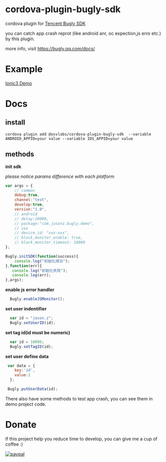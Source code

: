 # cordova-plugin-bugly-sdk



cordova plugin for [Tencent Bugly SDK](https://bugly.qq.com/)

you can catch app crash reprot (like android anr, oc expection,js erro etc.) by this plugin.

more info, visit https://bugly.qq.com/docs/



# Example

[Ionic3 Demo](https://github.com/jasonz1987/ionic-bugly-sdk-demo)



# Docs

## install

```shell
cordova plugin add @osvlabs/cordova-plugin-bugly-sdk  --variable ANDROID_APPID=your value --variable IOS_APPID=your value
```



##  methods


**init sdk**

*please notice params difference with each platform*

```javascript
var args = {
    // common
    debug:true,
    channel:"test",
    develop:true,
    version:"1.0",
    // android
    // delay:20000,
    // package:"com.jasonz.bugly.demo",
    // ios
    // device_id: "xxx-xxx",
    // block_monitor_enable: true,
    // block_monitor_timeout: 10000
};

Bugly.initSDK(function(success){
	console.log("初始化成功");
},function(err){
   console.log("初始化失败");
   console.log(err);
},args);

```



**enable js error handler**

```javascript
  Bugly.enableJSMonitor();
```



**set user indentifier**

```javascript
  var id = "jason.z";
  Bugly.setUserID(id);
```



**set tag id(id must be numeric)**

```javascript
  var id = 10086;
  Bugly.setTagID(id);
```



**set user define data**


```javascript
 var data = {
    key:'id',
    value:1
  };

 Bugly.putUserData(id);
```



There also have some methods to test app crash, you can see them in demo project code.




# Donate

If this project help you reduce time to develop, you can give me a cup of coffee :)



[![paypal](https://img.shields.io/badge/Donate-PayPal-green.svg)](https://www.paypal.me/jasonz1987/6.66)







